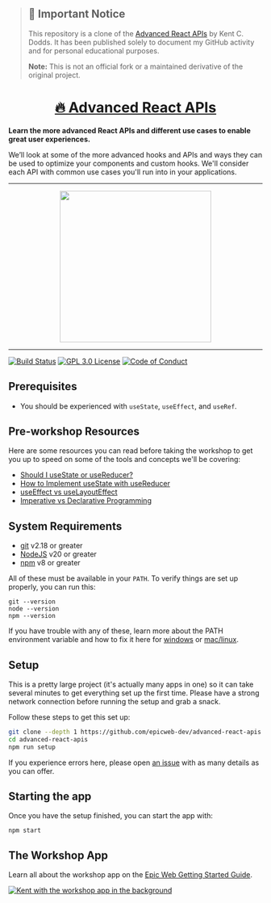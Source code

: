 > ## 🚨 Important Notice
>
> This repository is a clone of the
> [Advanced React APIs](https://www.epicreact.dev/workshops/advanced-react-apis/advanced-react-apis-intro)
> by Kent C. Dodds. It has been published solely to document my GitHub activity
> and for personal educational purposes.
>
> **Note:** This is not an official fork or a maintained derivative of the
> original project.

<div>
  <h1 align="center"><a href="https://www.epicweb.dev/workshops">🔥 Advanced React APIs</a></h1>
  <strong>
    Learn the more advanced React APIs and different use cases to enable great
    user experiences.
  </strong>
  <p>
    We’ll look at some of the more advanced hooks and APIs and ways they can be used to
    optimize your components and custom hooks. We'll consider each API with common use cases you'll run into in your applications.
  </p>
</div>

<hr />

<div align="center">
  <a
    alt="Epic Web logo with the words Deployed Version"
    href="https://advanced-apis.epicreact.dev"
  >
    <img
      width="300px"
      src="https://github-production-user-asset-6210df.s3.amazonaws.com/1500684/254000390-447a3559-e7b9-4918-947a-1b326d239771.png"
    />
  </a>
</div>

<hr />

<!-- prettier-ignore-start -->
[![Build Status][build-badge]][build]
[![GPL 3.0 License][license-badge]][license]
[![Code of Conduct][coc-badge]][coc]
<!-- prettier-ignore-end -->

## Prerequisites

- You should be experienced with `useState`, `useEffect`, and `useRef`.

## Pre-workshop Resources

Here are some resources you can read before taking the workshop to get you up to
speed on some of the tools and concepts we'll be covering:

- [Should I useState or useReducer?](https://kentcdodds.com/blog/should-i-usestate-or-usereducer)
- [How to Implement useState with useReducer](https://kentcdodds.com/blog/how-to-implement-usestate-with-usereducer)
- [useEffect vs useLayoutEffect](https://kentcdodds.com/blog/useeffect-vs-uselayouteffect)
- [Imperative vs Declarative Programming](https://ui.dev/imperative-vs-declarative-programming)

## System Requirements

- [git][git] v2.18 or greater
- [NodeJS][node] v20 or greater
- [npm][npm] v8 or greater

All of these must be available in your `PATH`. To verify things are set up
properly, you can run this:

```shell
git --version
node --version
npm --version
```

If you have trouble with any of these, learn more about the PATH environment
variable and how to fix it here for [windows][win-path] or
[mac/linux][mac-path].

## Setup

This is a pretty large project (it's actually many apps in one) so it can take
several minutes to get everything set up the first time. Please have a strong
network connection before running the setup and grab a snack.

Follow these steps to get this set up:

```sh nonumber
git clone --depth 1 https://github.com/epicweb-dev/advanced-react-apis.git
cd advanced-react-apis
npm run setup
```

If you experience errors here, please open [an issue][issue] with as many
details as you can offer.

## Starting the app

Once you have the setup finished, you can start the app with:

```
npm start
```

## The Workshop App

Learn all about the workshop app on the
[Epic Web Getting Started Guide](https://www.epicweb.dev/get-started).

[![Kent with the workshop app in the background](https://github-production-user-asset-6210df.s3.amazonaws.com/1500684/280407082-0e012138-e01d-45d5-abf2-86ffe5d03c69.png)](https://www.epicweb.dev/get-started)

<!-- prettier-ignore-start -->
[npm]: https://www.npmjs.com/
[node]: https://nodejs.org
[git]: https://git-scm.com/
[build-badge]: https://img.shields.io/github/actions/workflow/status/epicweb-dev/advanced-react-apis/validate.yml?branch=main&logo=github&style=flat-square
[build]: https://github.com/epicweb-dev/advanced-react-apis/actions?query=workflow%3Avalidate
[license-badge]: https://img.shields.io/badge/license-GPL%203.0%20License-blue.svg?style=flat-square
[license]: https://github.com/epicweb-dev/advanced-react-apis/blob/main/LICENSE.md
[coc-badge]: https://img.shields.io/badge/code%20of-conduct-ff69b4.svg?style=flat-square
[coc]: https://kentcdodds.com/conduct
[win-path]: https://www.howtogeek.com/118594/how-to-edit-your-system-path-for-easy-command-line-access/
[mac-path]: http://stackoverflow.com/a/24322978/971592
[issue]: https://github.com/epicweb-dev/advanced-react-apis/issues/new
<!-- prettier-ignore-end -->
